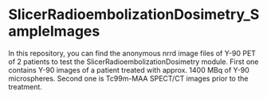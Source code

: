 # SlicerRadioembolizationDosimetry_SampleImages
In this repository, you can find the anonymous nrrd image files of Y-90 PET of 2 patients to test the SlicerRadioembolizationDosimetry module.
First one contains Y-90 images of a patient treated with approx. 1400 MBq of Y-90 microspheres.
Second one is Tc99m-MAA SPECT/CT images prior to the treatment.

